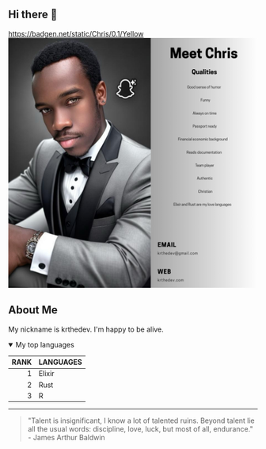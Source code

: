 ## Hi there 👋
https://badgen.net/static/Chris/0.1/Yellow
<picture>
 <source srcset="[https://github.com/chrisjude254/chrisjude254/blob/main/myqualities.png?raw=true](https://github.com/chrisjude254/chrisjude254/blob/main/meetchris.png?raw=true)">
 <img alt="Qualities of Chris: Kind, Diligent and Thoughtful" src="https://github.com/chrisjude254/chrisjude254/blob/main/meetchris.png?raw=true">
</picture>


## About Me 

My nickname is krthedev. I'm happy to be alive. 

<details open>
<summary>My top languages</summary>

| RANK | LANGUAGES |
|-----:|---------------|
|     1| Elixir        |
|     2| Rust          |
|     3| R             |

</details>


---
> "Talent is insignificant, I know a lot of talented ruins. Beyond talent lie all the usual words: discipline, love, luck, but most of all, endurance." - James Arthur Baldwin




<!--
**chrisjude254/chrisjude254** is a ✨ _special_ ✨ repository because its `README.md` (this file) appears on your GitHub profile.

Here are some ideas to get you started:

- 🔭 I’m currently working on ...
- 🌱 I’m currently learning ...
- 👯 I’m looking to collaborate on ...
- 🤔 I’m looking for help with ...
- 💬 Ask me about ...
- 📫 How to reach me: ...
- 😄 Pronouns: ...
- ⚡ Fun fact: ...
-->
